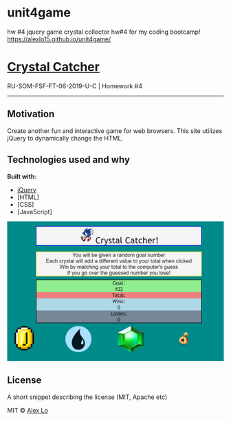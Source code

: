 # unit4game
hw #4 jquery game
 crystal collector hw#4 for my coding bootcamp!
https://alexlo15.github.io/unit4game/





# [Crystal Catcher](https://alexlo15.github.io/unit4game/)
RU-SOM-FSF-FT-06-2019-U-C | Homework #4

___

## Motivation
Create another fun and interactive game for web browsers. This site utilizes jQuery to dynamically change the HTML.

## Technologies used and why

**Built with:**
* [jQuery](https://jquery.com/)
* [HTML]
* [CSS]
* [JavaScript]


![MemoryGame](crystal.JPG)




## License
A short snippet describing the license (MIT, Apache etc)

MIT © 
[Alex Lo](https://github.com/alexlo15)





